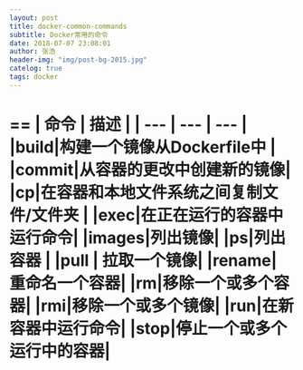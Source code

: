 ```yaml
---
layout: post
title: docker-common-commands    
subtitle: Docker常用的命令
date: 2018-07-07 23:08:01       
author: 张浩
header-img: "img/post-bg-2015.jpg"
catelog: true
tags: docker
---
```

==
| 命令 | 描述 | 
| --- | --- | --- | 
|build|构建一个镜像从Dockerfile中 | 
|commit|从容器的更改中创建新的镜像|
|cp|在容器和本地文件系统之间复制文件/文件夹 |
|exec|在正在运行的容器中运行命令|
|images|列出镜像|
|ps|列出容器 |
|pull | 拉取一个镜像|
|rename| 重命名一个容器|
|rm|移除一个或多个容器|
|rmi|移除一个或多个镜像|
|run|在新容器中运行命令|
|stop|停止一个或多个运行中的容器|
==

